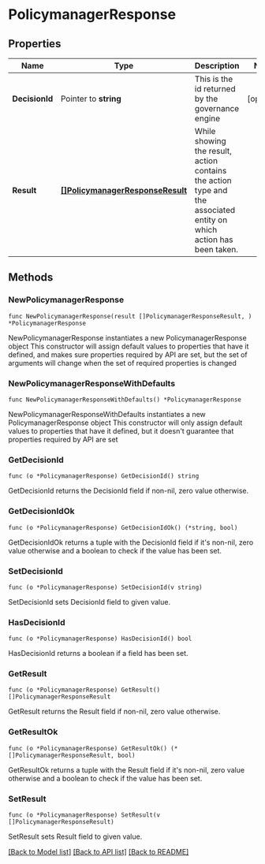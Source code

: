 # PolicymanagerResponse

## Properties

Name | Type | Description | Notes
------------ | ------------- | ------------- | -------------
**DecisionId** | Pointer to **string** | This is the id returned by the governance engine | [optional] 
**Result** | [**[]PolicymanagerResponseResult**](PolicymanagerResponseResult.md) | While showing the result, action contains the action type and the associated entity on which action has been taken. | 

## Methods

### NewPolicymanagerResponse

`func NewPolicymanagerResponse(result []PolicymanagerResponseResult, ) *PolicymanagerResponse`

NewPolicymanagerResponse instantiates a new PolicymanagerResponse object
This constructor will assign default values to properties that have it defined,
and makes sure properties required by API are set, but the set of arguments
will change when the set of required properties is changed

### NewPolicymanagerResponseWithDefaults

`func NewPolicymanagerResponseWithDefaults() *PolicymanagerResponse`

NewPolicymanagerResponseWithDefaults instantiates a new PolicymanagerResponse object
This constructor will only assign default values to properties that have it defined,
but it doesn't guarantee that properties required by API are set

### GetDecisionId

`func (o *PolicymanagerResponse) GetDecisionId() string`

GetDecisionId returns the DecisionId field if non-nil, zero value otherwise.

### GetDecisionIdOk

`func (o *PolicymanagerResponse) GetDecisionIdOk() (*string, bool)`

GetDecisionIdOk returns a tuple with the DecisionId field if it's non-nil, zero value otherwise
and a boolean to check if the value has been set.

### SetDecisionId

`func (o *PolicymanagerResponse) SetDecisionId(v string)`

SetDecisionId sets DecisionId field to given value.

### HasDecisionId

`func (o *PolicymanagerResponse) HasDecisionId() bool`

HasDecisionId returns a boolean if a field has been set.

### GetResult

`func (o *PolicymanagerResponse) GetResult() []PolicymanagerResponseResult`

GetResult returns the Result field if non-nil, zero value otherwise.

### GetResultOk

`func (o *PolicymanagerResponse) GetResultOk() (*[]PolicymanagerResponseResult, bool)`

GetResultOk returns a tuple with the Result field if it's non-nil, zero value otherwise
and a boolean to check if the value has been set.

### SetResult

`func (o *PolicymanagerResponse) SetResult(v []PolicymanagerResponseResult)`

SetResult sets Result field to given value.



[[Back to Model list]](../README.md#documentation-for-models) [[Back to API list]](../README.md#documentation-for-api-endpoints) [[Back to README]](../README.md)


